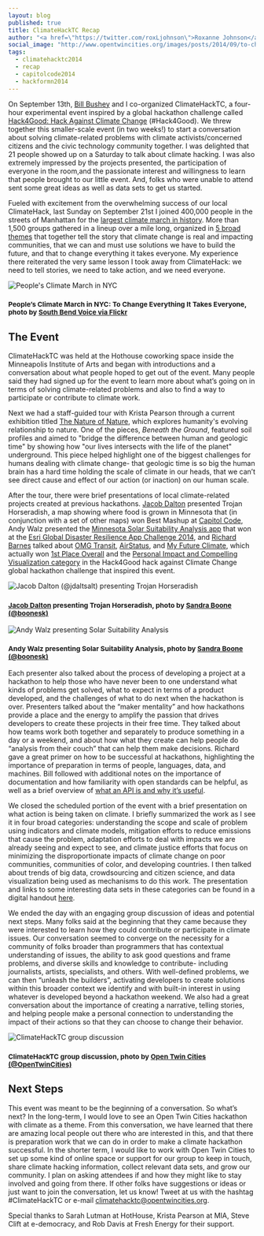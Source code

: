```yaml
---
layout: blog
published: true
title: ClimateHackTC Recap
author: "<a href=\"https://twitter.com/roxLjohnson\">Roxanne Johnson</a>"
social_image: "http://www.opentwincities.org/images/posts/2014/09/to-change-everything.jpg"
tags: 
  - climatehacktc2014
  - recap
  - capitolcode2014
  - hackformn2014
---
```


On September 13th, [Bill Bushey](https://twitter.com/wbushey) and I co-organized
ClimateHackTC, a four-hour experimental event inspired by a global hackathon 
challenge called [Hack4Good: Hack Against Climate Change](https://geekli.st/hackathon/hack4good-06)
(#Hack4Good). We threw together this smaller-scale event (in two weeks!) to 
start a conversation about solving climate-related problems with climate 
activists/concerned citizens and the civic technology community together. I was 
delighted that 21 people showed up on a Saturday to talk about climate hacking. 
I was also extremely impressed by the projects presented, the participation of 
everyone in the room,and the passionate interest and willingness to learn that 
people brought to our little event. And, folks who were unable to attend sent some
great ideas as well as data sets to get us started.

Fueled with excitement from the overwhelming success of our local ClimateHack, 
last Sunday on September 21st I joined 400,000 people in the streets of 
Manhattan for the [largest climate march in history](http://peoplesclimate.org/). 
More than 1,500 groups gathered in a lineup over a mile long, organized in 
[5 broad themes](http://peoplesclimate.org/lineup/) that together tell the story
that climate change is real and impacting communities, that we can and must use
solutions we have to build the future, and that to change everything it takes everyone. My
experience there reiterated the very same lesson I took away from
ClimateHack: we need to tell stories, we need to take action, and we
need everyone.

![People's Climate March in NYC](/images/posts/2014/09/to-change-everything.jpg)

<h3><small>People’s Climate March in NYC: To Change Everything It Takes Everyone, photo by <a href="https://www.flickr.com/photos/126015850@N02/15128683288">South Bend Voice via Flickr</a></small></h3>

## The Event

ClimateHackTC was held at the Hothouse coworking space inside the
Minneapolis Institute of Arts and began with introductions and a
conversation about what people hoped to get out of the event. Many
people said they had signed up for the event to learn more about what’s
going on in terms of solving climate-related problems and also to find a
way to participate or contribute to climate work.

Next we had a staff-guided tour with Krista Pearson through a current
exhibition titled [The Nature of Nature](http://new.artsmia.org/exhibition/the-nature-of-nature/), 
which explores humanity's evolving relationship to nature. One of the pieces, 
*Beneath the Ground*, featured soil profiles and aimed to "bridge the difference
between human and geologic time" by showing how "our lives intersects
with the life of the planet" underground. This piece helped highlight
one of the biggest challenges for humans dealing with climate change-
that geologic time is so big the human brain has a hard time holding the
scale of climate in our heads, that we can’t see direct cause and effect
of our action (or inaction) on our human scale.

After the tour, there were brief presentations of local climate-related
projects created at previous hackathons. [Jacob Dalton](https://twitter.com/jdaltsalt)
presented Trojan Horseradish, a map showing where food is grown in
Minnesota that (in conjunction with a set of other maps) won Best Mashup
at [Capitol Code](/events/2014/02/22/capitol-code/), 
Andy Walz presented the [Minnesota Solar Suitability Analysis app](http://maps.umn.edu/solar/) 
that won at the [Esri Global Disaster Resilience App Challenge 2014](https://www.hackerleague.org/hackathons/esri-global-disaster-resilience-app-challenge-2014/hacks/minnesota-solar-suitability-analysis-citizen), 
and [Richard Barnes](https://twitter.com/finog_) talked about [OMG Transit](https://omgtransit.com/),
[AirStatus](/2014/07/16/hack-for-mn-2014-open-hack-projects/#airstatus), and 
[My Future Climate](http://myfutureclimate.com/), which actually won [1st Place Overall](http://blog.geekli.st/post/98065680547/the-winning-teams-of-the-geeklist-hack4good-against) and the 
[Personal Impact and Compelling Visualization category](http://blog.geekli.st/post/97978462607/announcing-12-challenge-theme-winners-hackers-choice) 
in the Hack4Good hack against Climate Change global hackathon challenge that inspired this event.

![Jacob Dalton (@jdaltsalt) presenting Trojan Horseradish](/images/posts/2014/09/jacob-trojan-horseradish.jpg)

<h3><small><a href="https://twitter.com/jdaltsalt">Jacob Dalton</a> presenting Trojan Horseradish, photo by <a href="https://twitter.com/OpenTwinCities/status/510824027951476736/photo/1">Sandra Boone (@boonesk)</a></small></h3>

![Andy Walz presenting Solar Suitability Analysis](/images/posts/2014/09/andy-presenting-umn-solar.jpg)

<h3><small>Andy Walz presenting Solar Suitability Analysis, photo by <a href="https://twitter.com/OpenTwinCities/status/510828407580815361/photo/1">Sandra Boone (@boonesk)</a></small></h3>

Each presenter also talked about the process of developing a project at
a hackathon to help those who have never been to one understand what
kinds of problems get solved, what to expect in terms of a product
developed, and the challenges of what to do next when the hackathon is
over. Presenters talked about the “maker mentality” and how hackathons
provide a place and the energy to amplify the passion that drives
developers to create these projects in their free time. They talked
about how teams work both together and separately to produce something
in a day or a weekend, and about how what they create can help people do
“analysis from their couch” that can help them make decisions. Richard
gave a great primer on how to be successful at hackathons, highlighting
the importance of preparation in terms of people, languages, data, and
machines. Bill followed with additional notes on the importance of
documentation and how familiarity with open standards can be helpful, as
well as a brief overview of [what an API is and why it’s useful](/open-data-faq/).

We closed the scheduled portion of the event with a brief presentation
on what action is being taken on climate. I briefly summarized the work
as I see it in four broad categories: understanding the scope and scale
of problem using indicators and climate models, mitigation efforts to
reduce emissions that cause the problem, adaptation efforts to deal with
impacts we are already seeing and expect to see, and climate justice
efforts that focus on minimizing the disproportionate impacts of climate
change on poor communities, communities of color, and developing
countries. I then talked about trends of big data, crowdsourcing and
citizen science, and data visualization being used as mechanisms to do
this work. The presentation and links to some interesting data sets in
these categories can be found in a digital handout [here](https://docs.google.com/document/d/1mBxXeQukbfOnXdx1ZKqwidYDbAROjMww97ebyC9xPMc/edit?usp=sharing).

We ended the day with an engaging group discussion of ideas and
potential next steps. Many folks said at the beginning that they came
because they were interested to learn how they could contribute or
participate in climate issues. Our conversation seemed to converge on
the necessity for a community of folks broader than programmers that has
contextual understanding of issues, the ability to ask good questions
and frame problems, and diverse skills and knowledge to contribute-
including journalists, artists, specialists, and others. With
well-defined problems, we can then “unleash the builders”, activating
developers to create solutions within this broader context we identify
and with built-in interest in using whatever is developed beyond a
hackathon weekend. We also had a great conversation about the importance
of creating a narrative, telling stories, and helping people make a
personal connection to understanding the impact of their actions so that
they can choose to change their behavior.

![ClimateHackTC group discussion](/images/posts/2014/09/climatehack-discussion.jpg)

<h3><small>ClimateHackTC group discussion, photo by <a href="https://twitter.com/OpenTwinCities/status/510856760077598720/photo/1">Open Twin Cities (@OpenTwinCities)</a></small></h3>

## Next Steps

This event was meant to be the beginning of a conversation. So what’s
next? In the long-term, I would love to see an Open Twin Cities
hackathon with climate as a theme. From this conversation, we have
learned that there are amazing local people out there who are interested
in this, and that there is preparation work that we can do in order to
make a climate hackathon successful. In the shorter term, I would like
to work with Open Twin Cities to set up some kind of online space or
support for our group to keep in touch, share climate hacking
information, collect relevant data sets, and grow our community. I plan
on asking attendees if and how they might like to stay involved and
going from there. If other folks have suggestions or ideas or just want
to join the conversation, let us know! Tweet at us with the hashtag #ClimateHackTC 
or e-mail <climatehacktc@opentwincities.org>.

Special thanks to Sarah Lutman at HotHouse, Krista Pearson at MIA,
Steve Clift at e-democracy, and Rob Davis at Fresh Energy for their
support.